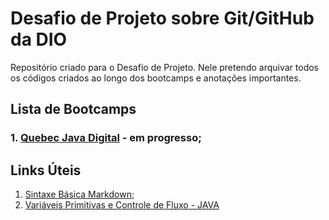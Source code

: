 # Desafio de Projeto sobre Git/GitHub da DIO

Repositório criado para o Desafio de Projeto. Nele pretendo arquivar todos os códigos criados ao longo dos bootcamps e anotações importantes.

## Lista de Bootcamps
### 1. [Quebec Java Digital](https://web.dio.me/track/quebec-java-digital) - em progresso;

## Links Úteis
1. [Sintaxe Básica Markdown](https://www.markdownguide.org/basic-syntax/);  
2. [Variáveis Primitivas e Controle de Fluxo - JAVA](https://www.alura.com.br/apostila-java-orientacao-objetos/variaveis-primitivas-e-controle-de-fluxo)
